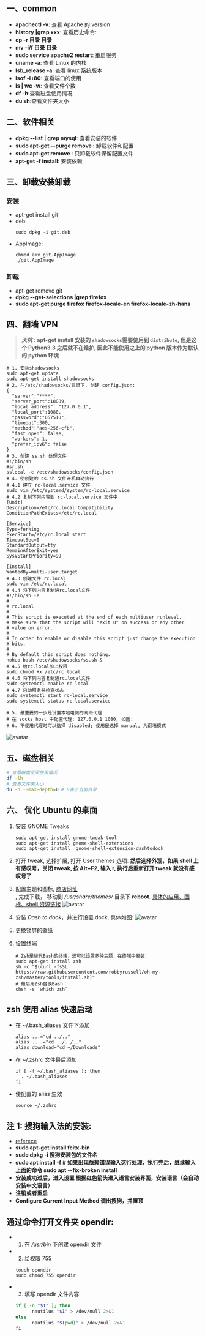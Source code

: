 ## 一、common

- **apachectl -v**: 查看 Apache 的 version
- **history |grep xxx**: 查看历史命令:
- **cp -r 目录 目录**
- **mv -i/f 目录 目录**
- **sudo service apache2 restart**: 重启服务
- **uname -a**: 查看 Linux 的内核
- **lsb_release -a**: 查看 linux 系统版本
- **lsof -i :80**: 查看端口的使用
- **ls | wc -w**: 查看文件个数
- **df -h**:查看磁盘使用情况
- **du sh**:查看文件夹大小

## 二、软件相关

- **dpkg --list | grep mysql**: 查看安装的软件
- **sudo apt-get --purge remove <programname>**: 卸载软件和配置
- **sudo apt-get remove <programname>**: 只卸载软件保留配置文件
- **apt-get -f install**: 安装依赖

## 三、卸载安装卸载

### 安装

- apt-get install git
- deb:
  ```shell
  sudo dpkg -i git.deb
  ```
- AppImage:
  ```shell
  chmod a+x git.AppImage
  ./git.AppImage
  ```

### 卸载

- apt-get remove git
- **dpkg --get-selections |grep firefox**
- **sudo apt-get purge firefox firefox-locale-en firefox-locale-zh-hans**

## 四、翻墙 VPN

> **_天坑 :_** **apt-get install 安装的 `shadowsocks`需要使用到 `distribute`, 但是这个 Python3.3 之后就不在维护, 因此不能使用之上的 python 版本作为默认的 python 环境**

```shell
# 1. 安装shadowsocks
sudo apt-get update
sudo apt-get install shadowsocks
# 2. 在/etc/shadowsocks/目录下, 创建 config.json:
{
  "server":"****",
  "server_port":18889,
  "local_address": "127.0.0.1",
  "local_port":1080,
  "password":"057510",
  "timeout":300,
  "method":"aes-256-cfb",
  "fast_open": false,
  "workers": 1,
  "prefer_ipv6": false
}
# 3. 创建 ss.sh 处理文件
#!/bin/sh
#sr.sh
sslocal -c /etc/shadowsocks/config.json
# 4. 使创建的 ss.sh 文件开机自动执行
# 4.1 建立 rc-local.service 文件
sudo vim /etc/systemd/system/rc-local.service
# 4.2 复制下列内容到 rc-local.service 文件中
[Unit]
Description=/etc/rc.local Compatibility
ConditionPathExists=/etc/rc.local

[Service]
Type=forking
ExecStart=/etc/rc.local start
TimeoutSec=0
StandardOutput=tty
RemainAfterExit=yes
SysVStartPriority=99

[Install]
WantedBy=multi-user.target
# 4.3 创建文件 rc.local
sudo vim /etc/rc.local
# 4.4 将下列内容复制进rc.local文件
#!/bin/sh -e
#
# rc.local
#
# This script is executed at the end of each multiuser runlevel.
# Make sure that the script will "exit 0" on success or any other
# value on error.
#
# In order to enable or disable this script just change the execution
# bits.
#
# By default this script does nothing.
nohup bash /etc/shadowsocks/ss.sh &
# 4.5 给rc.local加上权限
sudo chmod +x /etc/rc.local
# 4.6 将下列内容复制进rc.local文件
sudo systemctl enable rc-local
# 4.7 启动服务并检查状态
sudo systemctl start rc-local.service
sudo systemctl status rc-local.service

# 5. 最重要的一步是设置本地电脑的网络代理
# 在 socks host 中配置代理: 127.0.0.1 1080, 如图:
# 6. 不使用代理时可以选择 disabled; 使用是选择 manual, 为翻墙模式
```

![avatar](https://img-blog.csdnimg.cn/20190525121523221.png?x-oss-process=image/watermark,type_ZmFuZ3poZW5naGVpdGk,shadow_10,text_aHR0cHM6Ly9ibG9nLmNzZG4ubmV0L3FxXzM3NzA0MzY0,size_16,color_FFFFFF,t_70)

## 五、磁盘相关

```bash
# 查看磁盘空间使用情况
df -lh
# 查看文件夹大小
du -h --max-depth=0 # 0表示当前目录
```

## 六、 优化 Ubuntu 的桌面

1. 安装 GNOME Tweaks

   ```shell
   sudo apt-get install gnome-tweak-tool
   sudo apt-get install gnome-shell-extensions
   sudo apt-get install  gnome-shell-extension-dashtodock
   ```

2. 打开 tweak, 选择扩展, 打开 User themes 选项: **然后选择外观，如果 shell 上有感叹号，关闭 tweak, 按 Alt+F2, 输入 r, 执行后重新打开 tweak 就没有感叹号了**
3. 配置主题和图标, [商店网址](https://www.gnome-look.org/s/Gnome/browse/cat/135/)<br>, 完成下载， 移动到 _/usr/share/themes/_ 目录下 **reboot**.
   [具体的应用、图标、shell 资源链接](./gnome-resource)
   ![avatar](https://img-blog.csdnimg.cn/20190526144526575.png?x-oss-process=image/watermark,type_ZmFuZ3poZW5naGVpdGk,shadow_10,text_aHR0cHM6Ly9ibG9nLmNzZG4ubmV0L3FxXzM3NzA0MzY0,size_16,color_FFFFFF,t_70)
4. 安装 _Dash to dock_，并进行设置 dock, 具体如图:
   ![avatar](https://img-blog.csdnimg.cn/20190526150622341.png?x-oss-process=image/watermark,type_ZmFuZ3poZW5naGVpdGk,shadow_10,text_aHR0cHM6Ly9ibG9nLmNzZG4ubmV0L3FxXzM3NzA0MzY0,size_16,color_FFFFFF,t_70)
5. 更换锁屏的壁纸
6. 设置终端

   ```shell
   # Zsh是替代Bash的终端，还可以设置多种主题，在终端中安装：
   sudo apt-get install zsh
   sh -c "$(curl -fsSL https://raw.githubusercontent.com/robbyrussell/oh-my-zsh/master/tools/install.sh)"
   # 最后用Zsh替换Bash：
   chsh -s `which zsh`
   ```

## zsh 使用 alias 快速启动

- 在 ~/.bash_aliases 文件下添加
  ```shell
  alias ...="cd ../.."
  alias ....="cd ../../.."
  alias download="cd ~/Downloads"
  ```
- 在 ~/.zshrc 文件最后添加
  ```shell
  if [ -f ~/.bash_aliases ]; then
    . ~/.bash_aliases
  fi
  ```
- 使配置的 alias 生效
  ```shell
  source ~/.zshrc
  ```

## 注 1: 搜狗输入法的安装:

- [referece](https://blog.csdn.net/neuroc/article/details/82992524)
- **sudo apt-get install fcitx-bin**
- **sudo dpkg -i 搜狗安装包的文件名**
- **sudo apt install -f # 如果出现依赖错误输入这行处理，执行完后，继续输入上面的命令 sudo apt --fix-broken install**
- **安装成功过后，进入设置 根据红色箭头进入语言安装界面，安装语言（会自动安装中文语言）**
- **注销或者重启**
- **Configure Current Input Method 调出搜狗，并置顶**

## 通过命令打开文件夹 opendir:

- 1. 在 _/usr/bin_ 下创建 opendir 文件
- 2. 给权限 755
  ```shell
  touch opendir
  sudo chmod 755 opendir
  ```
- 3. 填写 opendir 文件内容
  ```bash
  if [ -n "$1" ]; then
        nautilus "$1" > /dev/null 2>&1
  else
        nautilus "$(pwd)" > /dev/null 2>&1
  fi
  ```
